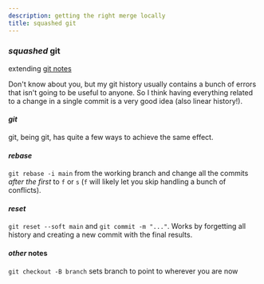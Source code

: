 ```yaml
---
description: getting the right merge locally
title: squashed git
---
```


### _squashed_ git

extending [git notes](/blog/12019-06-06-notes-git/)

Don't know about you,
but my git history usually contains a bunch of errors
that isn't going to be useful to anyone.
So I think having everything related to a change in a single commit
is a very good idea (also linear history!).

#### _git_

git, being git, has quite a few ways to achieve the same effect.

#### _rebase_

`git rebase -i main` from the working branch
and change all the commits _after the first_
to `f` or `s`
(`f` will likely let you skip handling a bunch of conflicts).

#### _reset_

`git reset --soft main` and `git commit -m "..."`.
Works by forgetting all history and
creating a new commit with the final results.

#### _other_ notes

`git checkout -B branch` sets branch to point to wherever you are now
